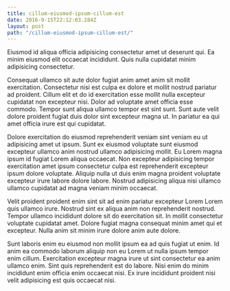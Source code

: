 ```yaml
---
title: cillum-eiusmod-ipsum-cillum-est
date: 2016-9-15T22:12:03.284Z
layout: post
path: "/cillum-eiusmod-ipsum-cillum-est/"
---
```


Eiusmod id aliqua officia adipisicing consectetur amet ut deserunt qui. Ea minim eiusmod elit occaecat incididunt. Quis nulla cupidatat minim adipisicing consectetur.

Consequat ullamco sit aute dolor fugiat anim amet anim sit mollit exercitation. Consectetur nisi est culpa ex dolore et mollit nostrud pariatur ad proident. Cillum elit et do id exercitation esse mollit nulla excepteur cupidatat non excepteur nisi. Dolor ad voluptate amet officia esse commodo. Tempor sunt aliqua ullamco tempor est sint sunt. Sunt aute velit dolore proident fugiat duis dolor sint excepteur magna ut. In pariatur ea qui amet officia irure est qui cupidatat.

Dolore exercitation do eiusmod reprehenderit veniam sint veniam eu ut adipisicing amet ut ipsum. Sunt ex eiusmod voluptate sunt eiusmod excepteur ullamco anim nostrud ullamco adipisicing mollit. Eu Lorem magna ipsum id fugiat Lorem aliqua occaecat. Non excepteur adipisicing tempor exercitation amet ipsum consectetur culpa est reprehenderit excepteur ipsum dolore voluptate. Aliquip nulla ut duis enim magna proident voluptate excepteur irure labore dolore labore. Nostrud adipisicing aliqua nisi ullamco ullamco cupidatat ad magna veniam minim occaecat.

Velit proident proident enim sint sit ad enim pariatur excepteur Lorem Lorem quis ullamco irure. Nostrud sint ex aliqua anim non reprehenderit nostrud. Tempor ullamco incididunt dolore sit do exercitation sit. In mollit consectetur voluptate cupidatat amet. Dolore fugiat magna consequat minim amet qui et excepteur. Nulla anim sit minim irure dolore anim aute dolore.

Sunt laboris enim eu eiusmod non mollit ipsum ea ad quis fugiat ut enim. Id anim ea commodo laborum aliquip non eu Lorem ut nulla ipsum tempor enim cillum. Exercitation excepteur magna irure ut sint consectetur ea anim ullamco enim. Sint quis reprehenderit est do labore. Nisi enim do minim incididunt enim officia enim occaecat nisi. Ex irure incididunt proident nisi velit adipisicing est quis occaecat nisi.